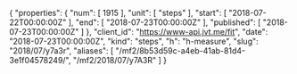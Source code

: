 {
  "properties": {
    "num": [
      1915
    ],
    "unit": [
      "steps"
    ],
    "start": [
      "2018-07-22T00:00:00Z"
    ],
    "end": [
      "2018-07-23T00:00:00Z"
    ],
    "published": [
      "2018-07-23T00:00:00Z"
    ]
  },
  "client_id": "https://www-api.jvt.me/fit",
  "date": "2018-07-23T00:00:00Z",
  "kind": "steps",
  "h": "h-measure",
  "slug": "2018/07/y7a3r",
  "aliases": [
    "/mf2/8b53d59c-a4eb-41ab-81d4-3e1f04578249/",
    "/mf2/2018/07/y7A3R"
  ]
}
